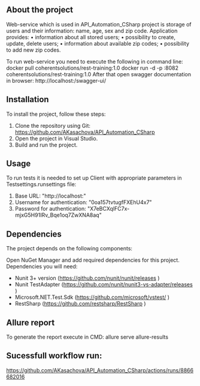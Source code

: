 ## About the project

Web-service which is used in API_Automation_CSharp project  is storage of users and their information:
name, age, sex and zip code.
Application provides: 
•	information about all stored users; 
•	possibility to create, update, delete users; 
•	information about available zip codes; 
•	possibility to add new zip codes. 

To run web-service you need to execute the following in command line: 
docker pull coherentsolutions/rest-training:1.0 
docker run -d -p <your port>:8082 coherentsolutions/rest-training:1.0 
After that open swagger documentation in browser: http://localhost:<your port>/swagger-ui/ 

## Installation

To install the project, follow these steps:
1. Clone the repository using Git: https://github.com/AKasachova/API_Automation_CSharp
2. Open the project in Visual Studio.
3. Build and run the project.

## Usage

To run tests it is needed to set up Client with appropriate parameters in Testsettings.runsettings file:
1. Base URL: "http://localhost:<your port>"
2. Username for authentication: "0oa157tvtugfFXEhU4x7"
3. Password for authentication: "X7eBCXqlFC7x-mjxG5H91IRv_Bqe1oq7ZwXNA8aq"

## Dependencies

The project depends on the following components:

Open NuGet Manager and add required dependencies for this project. Dependencies you will need:
-	Nunit 3+ version (https://github.com/nunit/nunit/releases )
-	Nunit TestAdapter (https://github.com/nunit/nunit3-vs-adapter/releases  )
-	Microsoft.NET.Test.Sdk (https://github.com/microsoft/vstest/ )
-	RestSharp (https://github.com/restsharp/RestSharp )

## Allure report

To generate the report execute in CMD: allure serve allure-results

## Sucessfull workflow run:

https://github.com/AKasachova/API_Automation_CSharp/actions/runs/8866682016